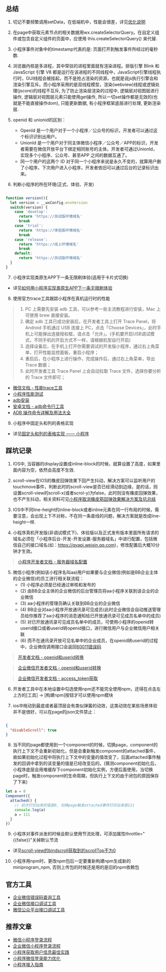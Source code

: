 ## 总结

1. 切记不要频繁调用setData，在低端机中，性能会很差，详见[优化说明](https://developers.weixin.qq.com/miniprogram/dev/framework/performance/tips.html)

2. 在page中获取元素节点的相关数据用wx.createSelectorQuery。在自定义组件或包含自定义组件的页面中，应使用 this.createSelectorQuery() 来代替.

3. 小程序事件对象中的timestamp代表的是: 页面打开到触发事件所经过的毫秒数.

4. 浏览器内核是多进程，其中常驻的进程里面就有渲染进程。排版引擎 Blink 和 JavaScript 引擎 V8 都是运行在该进程的不同线程中，JavaScript引擎线程执行时，GUI线程会被挂起，而不是抢占渲染的资源，也就是说js执行引擎会和渲染引擎互斥。而小程序采用的是双线程模型，渲染(webview)线程或逻辑处理(jscore)的线程不互斥, 为了防止渲染层渲染的过程中, 逻辑层对视图层进行操作, 逻辑层对视图层元素只能使用get操作, 所以一切set操作都是无效的(也就是不能直接操作dom), 只能更新数据, 有小程序框架底层进行处理, 更新渲染层.

5. openid 和 unionid的区别：
   - OpenId 是一个用户对于一个小程序／公众号的标识，开发者可以通过这个标识识别出用户。
   - UnionId 是一个用户对于同主体微信小程序／公众号／APP的标识，开发者需要在微信开放平台下绑定相同账号的主体。开发者可通过UnionId，实现多个小程序、公众号、甚至APP 之间的数据互通了。
   - 同一个用户的这两个 ID 对于同一个小程序来说是永久不变的，就算用户删了小程序，下次用户进入小程序，开发者依旧可以通过后台的记录标识出来。

6. 判断小程序的所在环境(正式、体验、开发)
```javascript

function version(){
  let version = __wxConfig.envVersion
  switch(version) {
    case 'develop':
      return 'https://测试版环境域名'
      break
    case 'trial':
      return 'https://体验版环境域名'
      break
    case 'release':
      return 'https://线上环境域名'
      break
    default:
      return 'https://测试版环境域名'
  }
}
```

7. 小程序实现类原生APP下一条无限刷体验(适用于卡片式切换)

- 详见[如何用小程序实现类原生APP下一条无限刷体验](https://developers.weixin.qq.com/community/develop/article/doc/0000645ae8cf882129c8b471951c13)

8. 使用官方trace工具跟踪小程序在真机运行时的性能

> 1. PC 上需要先安装 adb 工具，可以参考一些主流教程进行安装，Mac 上可使用 brew 直接安装。
> 2. 确定 adb 工具已成功安装后，在开发者工具上打开 Trace Panel，将 Android 手机通过 USB 连接上 PC，点击「Choose Devices」，此时手机上可能弹出连接授权框，请点击「允许」。(手机要开启USB调试模式，不同手机的开启方式不一样，请根据机型自行开启)
> 3. 选择设备后，在手机上打开你需要调试的开发版小程序，通过右上角菜单，打开性能监控面板，重启小程序；
> 4. 重启后，在小程序上进行操作，完成操作后，通过右上角菜单，导出 Trace 数据；
> 5. 此时开发者工具 Trace Panel 上会自动拉取 Trace 文件，选择你要分析的 Trace 文件即可；

- [微信文档 - 性能trace工具](https://developers.weixin.qq.com/miniprogram/dev/framework/performance/tools.html)
- [小程序性能测试](https://zhuanlan.zhihu.com/p/42213056)
- [adb安装](https://pa.ci/52.html)
- [安卓文档 - adb命令行工具](https://developer.android.com/studio/command-line/adb?hl=zh-cn)
- [ADB 操作命令详解及用法大全](https://juejin.im/post/5b5683bcf265da0f9b4dea96)

9. 小程序中固定头和列的表格实现

- 详见[固定头和列的表格实现 —— 小程序](https://github.com/JChehe/mini-program-table)


## 踩坑记录

1. IOS中, 当容器的display设置成inline-block的时候，就算设置了高度，如果里面内容为空，依然会高度不生效.

2. scroll-view在IOS的橡皮回弹效果下回产生抖动，解决方案可以监听用户的touchmove事件，判断此时的scroll-view是否已经滑动到边缘，是的话，则设置scroll-view的scroll-x(或者scrol-y)为false，此时则没有橡皮回弹效果，也不产生抖动，相关资料可见[小程序取消橡皮筋回弹效果解决方案及坑总结](https://developers.weixin.qq.com/community/develop/article/doc/000c4e2e3446e8243739e441051013)

3. IOS中不同line-height的inline-block或者inline元素在同一行布局的时候，需要注意，会出现上下不对称，不在同一条直线的问题，解决方案就是改成line-height一样.

4. 小程序真机开发版(非调试模式下)、体验版以及正式发布版本里面所有请求的域名必须在「小程序后台-开发-开发设置-服务器域名」中进行配置，包括微信自己的接口域名(如：https://qyapi.weixin.qq.com)，修改配置后大概10分钟才生效。

> [小程序开发者文档 - 服务器域名配置](https://developers.weixin.qq.com/miniprogram/dev/framework/ability/network.html)

5. 微信小程序(例如该小程序名叫aa)用户如果要与企业微信(例如是BB企业主体的企业微信)的员工进行相关联流程：
   - (1) 小程序必须是已经通过审核和发布的
   - (2) 由BB企业主体的企业微信的后台管理员将aa小程序关联到该企业的企业微信
   - (3) aa小程序的管理员确认关联到BB企业的企业微信
   - (4) BB企业对aa小程序开放通讯录可见成员(此时企业微信会自动推送管理员给你推荐了aa小程序的消息通知给已开放通讯录可见成员名单中的成员)
   - (5) 对已开放通讯录可见成员名单中的成员，可使用小程序的openid转userid接口或者userid转openid接口，进行微信用户与企业微信用户相关联
   - (6) 而不在通讯录开放可见名单中的企业成员，在openid转userid的过程中，企业微信调用接口会返回[60011错误码](https://open.work.weixin.qq.com/devtool/query?e=60011&st=2C6E1C5F376FEF2D90CEECA41424F809CD6D2517DA12033D486B7F10243250A94EE101B2D4838BD165B644ED1F878B000C73B99F2CE0A1A4452A25A7BFA83AEC72D1CA91ADFD62AC195880C906CED541C7F799100EF496A01E444818EBBF84B70AFED0AEF516A3A79FB11049900D7286D5DDF9EFBEBB2B0BAFB0C9070702446692BC3A520C7061D6420B8CF6444ABD8C&vid=1688850541474207&cst=AAAD5B89171ACDE2AAC6F4DF9A742206CCEE9887EBF8DE5BCF9D71E225E6D1070EE279743817E93FAD2B60C3DFB1E651&deviceid=6ebc30cf-c578-496c-940c-6e4b6e04e5d0&version=2.8.12.1524&platform=win)


> [开发者文档 - openid和userid转换](https://qydev.weixin.qq.com/wiki/index.php?title=Userid%E4%B8%8Eopenid%E4%BA%92%E6%8D%A2%E6%8E%A5%E5%8F%A3)

> [企业微信开发者文档 - openid和userid转换](https://work.weixin.qq.com/api/doc?st=FE06900F8F1ABF1F7A5727A024C4392AEA09B5E0BC7F327E6AA77CCEC705EBE1D2A38D0A74C76BD51D53CB5B8CDCC31339A97C0C576A00C9DCF0CCDCB0904EC1CD2576A0152E5CD25C3DFB260C048A59D8BAE0C7317EEDC6B8E9A1C25C69BDF9DF37FF6813A79121218FEE83D27B4D2DC6DAEF05B26BE4B8D4AFF4294A569F5490142BE76875F210CFE09C222EDFA626&vid=1688850541474207&cst=9C1F02BFEDAF8A9802E3BDF9AA2798C939CC44F96197AE1AD989AEFCEB20C97376A32BC5D5D0CF2C1D9239B8F5BF88DC&deviceid=6ebc30cf-c578-496c-940c-6e4b6e04e5d0&version=2.8.12.1524&platform=win#90000/90135/90202)

> [企业微信开发者文档 - access_token获取](https://work.weixin.qq.com/api/doc#10013/%E7%AC%AC%E4%B8%89%E6%AD%A5%EF%BC%9A%E8%8E%B7%E5%8F%96access_token)

6. 开发者工具中在本地设置中勾选使用npm还不能完全使用npm，还得在点击左上方的[工具] -> [构建npm]按钮才可以使用npm模块

7. ios中拖动到最底或者最顶层会有类似弹簧的动效，这类动效在某些场景体验并不是很好，可以在page的json文件禁止：
```json

{
  "disableScroll": true
}

```

8. 当不同的page都使用到一个component的时候，切换page，component的执行上下文不会重新初始化，但是会重新触发component的attached事件，故如果初始化过程中将执行上下文中的变量的值改变了，后面attached事件触发的回调中拿到的该变量的值是已经改变后的。(猜测component初始化后，小程序底层会用堆缓存下component初始化实例，方便后面使用，当切换page时，触发component的生命周期，但执行上下文的由于闭包的原因保存了下来)
```javascript
let a = 0
Component({
  attached() {
    // 初次打印出来的值是0, 切换page触发attached事件打印出来是111
    console.log(a)
    a = 111
  }
})
```

9. 小程序对事件派发的时候会默认使用节流处理，可添加属性throttle="{{false}}"关掉默认节流

- 详见[scroll-view的bindscroll获取到的scrollTop不为0](https://developers.weixin.qq.com/community/develop/doc/0008eeba9e0f9062b27780d9856c00?_at=1560441776584)

10. 小程序用npm时，更改npm包后一定要重新构建npm生成新的miniprogram_npm, 否则上传包的时候还是用的是旧的npm依赖包


## 官方工具

- [企业微信错误码查询工具](https://open.work.weixin.qq.com/devtool/query?e=40073)
- [企业微信接口调试工具](https://work.weixin.qq.com/api/devtools/devtool.php)
- [微信公众平台接口调试工具](https://mp.weixin.qq.com/debug/)


## 推荐文章
- [微信小程序登录流程](https://developers.weixin.qq.com/ebook?action=get_post_info&docid=000cc48f96c5989b0086ddc7e56c0a)
- [企业微信小程序登录流程](https://work.weixin.qq.com/api/doc?st=BD38A153AF1D9A3EF2A1A44068EF7C8563B8B0A04520955CE10945DCD14A0B1A3E18BCCC65EE99785E4B5C3DA76DEFBAC92CB76DB68B98B0232BE8B038DC05841E3C36359F8D761CB673F527DA9F42316B7952442C513498CD2182CDB6BED521822B102B301475551675A52A03EF0609B4C396BE5B60F132BB4AB067267E8F5F0FC2CAC38AA459A7ADF885FAF9819D02&vid=1688850541474207&cst=9C86635D07CDD361EEAAA69D67FF98FACF0B3E49E1055589A51C781706E5F49AB9615483218550D91BE56B97DB3EE9F4&deviceid=6ebc30cf-c578-496c-940c-6e4b6e04e5d0&version=2.8.10.2010&platform=win#90000/90136/90289)
- [小程序获取用户信息最佳实践](https://developers.weixin.qq.com/community/develop/doc/000c2424654c40bd9c960e71e5b009?highLine=openid)
- [小程序微信登录能力优化](https://developers.weixin.qq.com/community/develop/doc/000e2aac1ac838e29aa6c4eaf56409?highLine=openid)
- [小程序接入指南](https://developers.weixin.qq.com/miniprogram/introduction/#%E5%B0%8F%E7%A8%8B%E5%BA%8F%E6%B3%A8%E5%86%8C)
